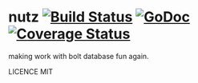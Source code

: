 # nutz [![Build Status](https://drone.io/github.com/gernest/nutz/status.png)](https://drone.io/github.com/gernest/nutz/latest) [![GoDoc ](https://godoc.org/github.com/gernest/nutz?status.svg)](https://godoc.org/github.com/gernest/nutz)[![Coverage Status](https://coveralls.io/repos/gernest/nutz/badge.svg)](https://coveralls.io/r/gernest/nutz)


making work with bolt database fun again.

LICENCE MIT



